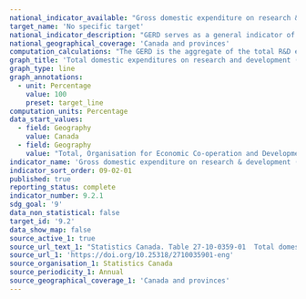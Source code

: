 ```yaml
---
national_indicator_available: "Gross domestic expenditure on research & development (GERD) intensity"
target_name: 'No specific target'
national_indicator_description: "GERD serves as a general indicator of R&D activity and not as a detailed inventory of R&D projects within an organization, sector, or province. It is an estimate and as such can show trends in R&D expenditures by sector and sub-sector, by province and country, from year-to-year. In this capacity, the GERD estimates are sufficiently reliable for their main use as an aggregate indicator for science policy." 
national_geographical_coverage: 'Canada and provinces' 
computation_calculations: "The GERD is the aggregate of the total R&D expenditures of the performing sectors. There are four major sectors of R&D performance and five for funding: Government; Business enterprise; Higher education; Private non-profit organizations; Foreign (funding only)." 
graph_title: 'Total domestic expenditures on research and development (R&D) as percentage of gross domestic product (GDP)'
graph_type: line
graph_annotations:
  - unit: Percentage
    value: 100
    preset: target_line
computation_units: Percentage
data_start_values:
  - field: Geography
    value: Canada
  - field: Geography
    value: "Total, Organisation for Economic Co-operation and Development (OECD)"
indicator_name: 'Gross domestic expenditure on research & development (GERD) intensity'
indicator_sort_order: 09-02-01
published: true
reporting_status: complete
indicator_number: 9.2.1
sdg_goal: '9'
data_non_statistical: false
target_id: '9.2'
data_show_map: false
source_active_1: true
source_url_text_1: "Statistics Canada. Table 27-10-0359-01  Total domestic expenditures on research and development (R&D) as percentage of gross domestic product (GDP), Canada and provinces, and G-7 countries"
source_url_1: 'https://doi.org/10.25318/2710035901-eng'
source_organisation_1: Statistics Canada
source_periodicity_1: Annual
source_geographical_coverage_1: 'Canada and provinces'
---
```

